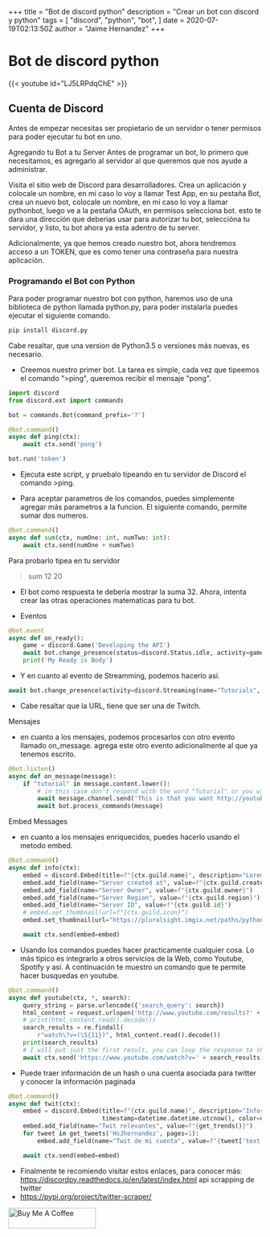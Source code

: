 +++
title = "Bot de discord python"
description = "Crear un bot con discord y python"
tags = [
    "discord",
    "python",
    "bot",
]
date = 2020-07-19T02:13:50Z
author = "Jaime Hernandez"
+++

# Bot de discord python
{{< youtube id="LJ5LRPdqChE" >}} 

## Cuenta de Discord
Antes de empezar necesitas ser propietario de un servidor o tener permisos para poder ejecutar tu bot en uno.

Agregando tu Bot a tu Server
Antes de programar un bot, lo primero que necesitamos, es agregarlo al servidor al que queremos que nos ayude a administrar.

Visita el sitio web de Discord para desarrolladores. Crea un aplicación y colocale un nombre, en mi caso lo voy a llamar Test App, en su pestaña Bot, crea un nuevo bot, colocale un nombre, en mi caso lo voy a llamar pythonbot, luego ve a la pestaña OAuth, en permisos selecciona bot. esto te dara una dirección que deberias usar para autorizar tu bot, seleccióna tu servidor, y listo, tu bot ahora ya esta adentro de tu server.

Adicionalmente, ya que hemos creado nuestro bot, ahora tendremos acceso a un TOKEN, que es como tener una contraseña para nuestra aplicación.

### Programando el Bot con Python
Para poder programar nuestro bot con python, haremos uso de una biblioteca de python llamada python.py, para poder instalarla puedes ejecutar el siguiente comando.
```python
pip install discord.py
```

Cabe resaltar, que una version de Python3.5 o versiones más nuevas, es necesario.

* Creemos nuestro primer bot. La tarea es simple, cada vez que tipeemos el comando ">ping", queremos recibir el mensaje "pong".
```python
import discord
from discord.ext import commands

bot = commands.Bot(command_prefix='?')

@bot.command()
async def ping(ctx):
    await ctx.send('pong')

bot.run('token')
```

* Ejecuta este script, y pruebalo tipeando en tu servidor de Discord el comando >ping.

* Para aceptar parametros de los comandos, puedes simplemente agregar más parametros a la funcion. El siguiente comando, permite sumar dos numeros.

```python
@bot.command()
async def sum(ctx, numOne: int, numTwo: int):
    await ctx.send(numOne + numTwo)
```

Para probarlo tipea en tu servidor

>sum 12 20

* El bot como respuesta te debería mostrar la suma 32. Ahora, intenta crear las otras operaciones matematicas para tu bot.

* Eventos
```python
@bot.event
async def on_ready():
    game = discord.Game('Developing the API')
    await bot.change_presence(status=discord.Status.idle, activity=game)
    print('My Ready is Body')
```

* Y en cuanto al evento de Streamming, podemos hacerlo así.
```python
await bot.change_presence(activity=discord.Streaming(name="Tutorials", url="http://www.twitch.tv/faztgame"))
````

* Cabe resaltar que la URL, tiene que ser una de Twitch.

Mensajes
* en cuanto a los mensajes, podemos procesarlos con otro evento llamado on_message. agrega este otro evento adicionalmente al que ya tenemos escrito.

```python
@bot.listen()
async def on_message(message):
    if "tutorial" in message.content.lower():
        # in this case don't respond with the word "Tutorial" or you will call the on_message event recursively
        await message.channel.send('This is that you want http://youtube.com/fazttech')
        await bot.process_commands(message)
```
Embed Messages
* en cuanto a los mensajes enriquecidos, puedes hacerlo usando el metodo embed.
```python
@bot.command()
async def info(ctx):
    embed = discord.Embed(title=f"{ctx.guild.name}", description="Lorem Ipsum asdasd", timestamp=datetime.datetime.utcnow(), color=discord.Color.blue())
    embed.add_field(name="Server created at", value=f"{ctx.guild.created_at}")
    embed.add_field(name="Server Owner", value=f"{ctx.guild.owner}")
    embed.add_field(name="Server Region", value=f"{ctx.guild.region}")
    embed.add_field(name="Server ID", value=f"{ctx.guild.id}")
    # embed.set_thumbnail(url=f"{ctx.guild.icon}")
    embed.set_thumbnail(url="https://pluralsight.imgix.net/paths/python-7be70baaac.png")

    await ctx.send(embed=embed)
```
* Usando los comandos puedes hacer practicamente cualquier cosa. Lo más tipico es integrarlo a otros servicios de la Web, como Youtube, Spotify y así. A continuación te muestro un comando que te permite hacer busquedas en youtube.
```python
@bot.command()
async def youtube(ctx, *, search):
    query_string = parse.urlencode({'search_query': search})
    html_content = request.urlopen('http://www.youtube.com/results?' + query_string)
    # print(html_content.read().decode())
    search_results = re.findall(
        r"watch\?v=(\S{11})", html_content.read().decode())
    print(search_results)
    # I will put just the first result, you can loop the response to show more results
    await ctx.send('https://www.youtube.com/watch?v=' + search_results[0])
```

* Puede traer información de un hash o una cuenta asociada para twitter y conocer la información paginada

```python
@bot.command()
async def twit(ctx):
    embed = discord.Embed(title=f"{ctx.guild.name}", description="Información twit",
                          timestamp=datetime.datetime.utcnow(), color=discord.Color.green())
    embed.add_field(name="Twit relevantes", value=f"{get_trends()}")
    for tweet in get_tweets('HsJhernandez', pages=1):
        embed.add_field(name="Twit de mi cuenta", value=f"{tweet['text']}")

    await ctx.send(embed=embed)
```

* Finalmente te recomiendo visitar estos enlaces, para conocer más:
https://discordpy.readthedocs.io/en/latest/index.html
api scrapping de twitter
* https://pypi.org/project/twitter-scraper/ 

<a href="https://www.paypal.com/donate/?hosted_button_id=AHPZLS6ZR2A7S" target="_blank"><img src="https://cdn.buymeacoffee.com/buttons/default-orange.png" alt="Buy Me A Coffee" height="41" width="174"></a>